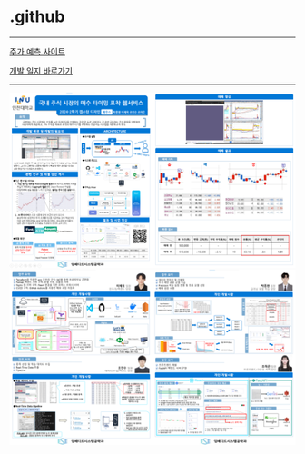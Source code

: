 # .github

---
[주가 예측 사이트](https://jeus.site/)

[개발 일지 바로가기](https://inu-capstone-zeus.github.io/)

---

![](/image/판넬1.png)
![](/image/판넬2.png)